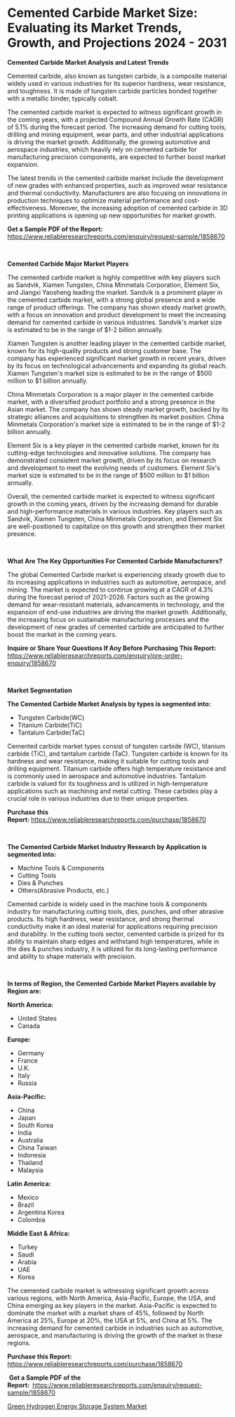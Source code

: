 <p><h1>Cemented Carbide Market Size: Evaluating its Market Trends, Growth, and Projections 2024 - 2031</h1></p><p><strong>Cemented Carbide Market Analysis and Latest Trends</strong></p>
<p><p>Cemented carbide, also known as tungsten carbide, is a composite material widely used in various industries for its superior hardness, wear resistance, and toughness. It is made of tungsten carbide particles bonded together with a metallic binder, typically cobalt.</p><p>The cemented carbide market is expected to witness significant growth in the coming years, with a projected Compound Annual Growth Rate (CAGR) of 5.1% during the forecast period. The increasing demand for cutting tools, drilling and mining equipment, wear parts, and other industrial applications is driving the market growth. Additionally, the growing automotive and aerospace industries, which heavily rely on cemented carbide for manufacturing precision components, are expected to further boost market expansion.</p><p>The latest trends in the cemented carbide market include the development of new grades with enhanced properties, such as improved wear resistance and thermal conductivity. Manufacturers are also focusing on innovations in production techniques to optimize material performance and cost-effectiveness. Moreover, the increasing adoption of cemented carbide in 3D printing applications is opening up new opportunities for market growth.</p></p>
<p><strong>Get a Sample PDF of the Report:&nbsp;</strong> <a href="https://www.reliableresearchreports.com/enquiry/request-sample/1858670">https://www.reliableresearchreports.com/enquiry/request-sample/1858670</a></p>
<p>&nbsp;</p>
<p><strong>Cemented Carbide Major Market Players</strong></p>
<p><p>The cemented carbide market is highly competitive with key players such as Sandvik, Xiamen Tungsten, China Minmetals Corporation, Element Six, and Jiangxi Yaosheng leading the market. Sandvik is a prominent player in the cemented carbide market, with a strong global presence and a wide range of product offerings. The company has shown steady market growth, with a focus on innovation and product development to meet the increasing demand for cemented carbide in various industries. Sandvik's market size is estimated to be in the range of $1-2 billion annually.</p><p>Xiamen Tungsten is another leading player in the cemented carbide market, known for its high-quality products and strong customer base. The company has experienced significant market growth in recent years, driven by its focus on technological advancements and expanding its global reach. Xiamen Tungsten's market size is estimated to be in the range of $500 million to $1 billion annually.</p><p>China Minmetals Corporation is a major player in the cemented carbide market, with a diversified product portfolio and a strong presence in the Asian market. The company has shown steady market growth, backed by its strategic alliances and acquisitions to strengthen its market position. China Minmetals Corporation's market size is estimated to be in the range of $1-2 billion annually.</p><p>Element Six is a key player in the cemented carbide market, known for its cutting-edge technologies and innovative solutions. The company has demonstrated consistent market growth, driven by its focus on research and development to meet the evolving needs of customers. Element Six's market size is estimated to be in the range of $500 million to $1 billion annually.</p><p>Overall, the cemented carbide market is expected to witness significant growth in the coming years, driven by the increasing demand for durable and high-performance materials in various industries. Key players such as Sandvik, Xiamen Tungsten, China Minmetals Corporation, and Element Six are well-positioned to capitalize on this growth and strengthen their market presence.</p></p>
<p>&nbsp;</p>
<p><strong>What Are The Key Opportunities For Cemented Carbide Manufacturers?</strong></p>
<p><p>The global Cemented Carbide market is experiencing steady growth due to its increasing applications in industries such as automotive, aerospace, and mining. The market is expected to continue growing at a CAGR of 4.3% during the forecast period of 2021-2026. Factors such as the growing demand for wear-resistant materials, advancements in technology, and the expansion of end-use industries are driving the market growth. Additionally, the increasing focus on sustainable manufacturing processes and the development of new grades of cemented carbide are anticipated to further boost the market in the coming years.</p></p>
<p><strong>Inquire or Share Your Questions If Any Before Purchasing This Report:</strong> <a href="https://www.reliableresearchreports.com/enquiry/pre-order-enquiry/1858670">https://www.reliableresearchreports.com/enquiry/pre-order-enquiry/1858670</a></p>
<p>&nbsp;</p>
<p><strong>Market Segmentation</strong></p>
<p><strong>The Cemented Carbide Market Analysis by types is segmented into:</strong></p>
<p><ul><li>Tungsten Carbide(WC)</li><li>Titanium Carbide(TiC)</li><li>Tantalum Carbide(TaC)</li></ul></p>
<p><p>Cemented carbide market types consist of tungsten carbide (WC), titanium carbide (TiC), and tantalum carbide (TaC). Tungsten carbide is known for its hardness and wear resistance, making it suitable for cutting tools and drilling equipment. Titanium carbide offers high temperature resistance and is commonly used in aerospace and automotive industries. Tantalum carbide is valued for its toughness and is utilized in high-temperature applications such as machining and metal cutting. These carbides play a crucial role in various industries due to their unique properties.</p></p>
<p><strong>Purchase this Report:&nbsp;</strong><a href="https://www.reliableresearchreports.com/purchase/1858670">https://www.reliableresearchreports.com/purchase/1858670</a></p>
<p>&nbsp;</p>
<p><strong>The Cemented Carbide Market Industry Research by Application is segmented into:</strong></p>
<p><ul><li>Machine Tools & Components</li><li>Cutting Tools</li><li>Dies & Punches</li><li>Others(Abrasive Products, etc.)</li></ul></p>
<p><p>Cemented carbide is widely used in the machine tools & components industry for manufacturing cutting tools, dies, punches, and other abrasive products. Its high hardness, wear resistance, and strong thermal conductivity make it an ideal material for applications requiring precision and durability. In the cutting tools sector, cemented carbide is prized for its ability to maintain sharp edges and withstand high temperatures, while in the dies & punches industry, it is utilized for its long-lasting performance and ability to shape materials with precision.</p></p>
<p>&nbsp;</p>
<p><strong>In terms of Region, the Cemented Carbide Market Players available by Region are:</strong></p>
<p>
    <p> <strong> North America: </strong>
        <ul>
            <li>United States</li>
            <li>Canada</li>
        </ul>
        </p> 
    <p> <strong> Europe: </strong>
        <ul>
            <li>Germany</li>
            <li>France</li>
            <li>U.K.</li>
            <li>Italy</li>
            <li>Russia</li>
        </ul>
        </p> 
    <p> <strong> Asia-Pacific: </strong>
        <ul>
            <li>China</li>
            <li>Japan</li>
            <li>South Korea</li>
            <li>India</li>
            <li>Australia</li>
            <li>China Taiwan</li>
            <li>Indonesia</li>
            <li>Thailand</li>
            <li>Malaysia</li>
        </ul>
        </p> 
    <p> <strong> Latin America: </strong>
        <ul>
            <li>Mexico</li>
            <li>Brazil</li>
            <li>Argentina Korea</li>
            <li>Colombia</li>
        </ul>
        </p> 
    <p> <strong> Middle East & Africa: </strong>
        <ul>
            <li>Turkey</li>
            <li>Saudi</li>
            <li>Arabia</li>
            <li>UAE</li>
            <li>Korea</li>
        </ul>
    </p>
    </p>
<p><p>The cemented carbide market is witnessing significant growth across various regions, with North America, Asia-Pacific, Europe, the USA, and China emerging as key players in the market. Asia-Pacific is expected to dominate the market with a market share of 45%, followed by North America at 25%, Europe at 20%, the USA at 5%, and China at 5%. The increasing demand for cemented carbide in industries such as automotive, aerospace, and manufacturing is driving the growth of the market in these regions.</p></p>
<p><strong>Purchase this Report: </strong><a href="https://www.reliableresearchreports.com/purchase/1858670">https://www.reliableresearchreports.com/purchase/1858670</a></p>
<p>&nbsp;<strong>Get a Sample PDF of the Report:&nbsp;&nbsp;</strong><a href="https://www.reliableresearchreports.com/enquiry/request-sample/1858670">https://www.reliableresearchreports.com/enquiry/request-sample/1858670</a></p>
<p><strong></strong></p>
<p><p><a href="https://nifty-kite-d51.notion.site/Green-Hydrogen-Energy-Storage-System-Market-Size-Growth-and-Forecast-from-2024-2031-c2ce1116feaa438cae4970666f296e24">Green Hydrogen Energy Storage System Market</a></p></p>